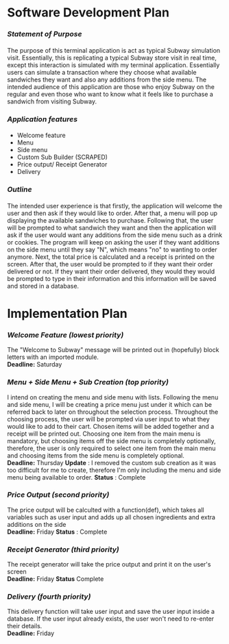 # **Software Development Plan**



### **_Statement of Purpose_**

####
The purpose of this terminal application is act as typical Subway simulation visit. Essentially, this is replicating a typical Subway store visit in real time, except this interaction is simulated with my terminal application. Essentially users can simulate a transaction where they choose what available sandwiches they want and also any additions from the side menu. The intended audience of this application are those who enjoy Subway on the regular and even those who want to know what it feels like to purchase a sandwich from visiting Subway.

### **_Application features_**

#### 
* Welcome feature
* Menu 
* Side menu
* Custom Sub Builder (SCRAPED)
* Price output/ Receipt Generator
* Delivery


### **_Outline_**
#### 
The intended user experience is that firstly, the application will welcome the user  and then ask if they would like to order. After that, a menu will pop up displaying the available sandwiches to purchase. Following that, the user will be prompted to what sandwich they want and then the application will ask if the user would want any additions from the side menu such as a drink or cookies. The program will keep on asking the user if they want additions on the side menu until they say "N", which means "no" to wanting to order anymore. Next, the total price is calculated and a receipt is printed on the screen. After that, the user would be prompted to if they want their order delivered or not. If they want their order delivered, they would they would be prompted to type in their information and this information will be saved and stored in a database.



# **Implementation Plan**
### **_Welcome Feature (lowest priority)_**
The "Welcome to Subway" message will be printed out in (hopefully) block letters with an imported module.
<br>
**Deadline:** Saturday

### **_Menu + Side Menu + Sub Creation (top priority)_**
I intend on creating the menu and side menu with lists. Following the menu and side menu, I will be creating a price menu just under it which can be referred back to later on throughout the selection process. Throughout the choosing process, the user will be prompted via user input to what they would like to add to their cart. Chosen items will be added together and a receipt will be printed out. Choosing one item from the main menu is mandatory, but choosing items off the side menu is completely optionally, therefore, the user is only required to select one item from the main menu and choosing items from the side menu is completely optional. 
<br>
**Deadline:** Thursday
**Update** : I removed the custom sub creation as it was too difficult for me to create, therefore I'm only including the menu and side menu being available to order.
**Status** : Complete

### **_Price Output (second priority)_** 
The price output will be calculted with a function(def), which takes all variables such as user input and adds up all chosen ingredients and extra additions on the side
<br>
**Deadline:** Friday
**Status** : Complete

### **_Receipt Generator (third priority)_**
The receipt generator will take the price output and print it on the user's screen
<br>
**Deadline:** Friday
**Status** Complete

### **_Delivery (fourth priority)_**
This delivery function will take user input and save the user input inside a database. If the user input already exists, the user won't need to re-enter their details.
<br>
**Deadline:** Friday






 
